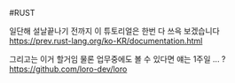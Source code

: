 #RUST 

일단해 설날끝나기 전까지 이 튜토리얼은 한번 다 쓰윽 보겠습니다 <br>
https://prev.rust-lang.org/ko-KR/documentation.html<br>

그리고는 이거 할거임 물론 업무중에도 볼 수 있다면 얘는 1주일 ... ? 
https://github.com/loro-dev/loro<br>
